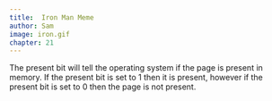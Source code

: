 ```yaml
---
title:  Iron Man Meme
author: Sam
image: iron.gif
chapter: 21
---
```

The present bit will tell the operating system if the page is present in memory. If the present bit is set to 1 then it is present, however if the present bit is set to 0 then the page is not present.